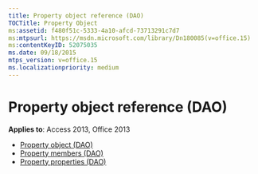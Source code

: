 ```yaml
---
title: Property object reference (DAO)
TOCTitle: Property Object
ms:assetid: f480f51c-5333-4a10-afcd-73713291c7d7
ms:mtpsurl: https://msdn.microsoft.com/library/Dn180085(v=office.15)
ms:contentKeyID: 52075035
ms.date: 09/18/2015
mtps_version: v=office.15
ms.localizationpriority: medium
---
```


# Property object reference (DAO)

**Applies to**: Access 2013, Office 2013

- [Property object (DAO)](property-object-dao.md)
- [Property members (DAO)](property-members-dao.md)
- [Property properties (DAO)](property-properties-dao.md)

